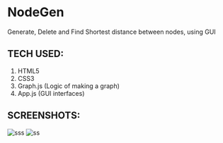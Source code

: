 # NodeGen
Generate, Delete and Find Shortest distance between nodes, using GUI

## TECH USED:
1. HTML5
2. CSS3
3. Graph.js (Logic of making a graph)
4. App.js (GUI interfaces)


## SCREENSHOTS:

![sss](https://user-images.githubusercontent.com/91590197/182689628-c9d2fda9-c934-4d33-b4ab-52d403473e7f.jpg)
![ss](https://user-images.githubusercontent.com/91590197/182689612-2daccda8-21a2-425d-8aa4-a6e7afb3d28b.jpg)
